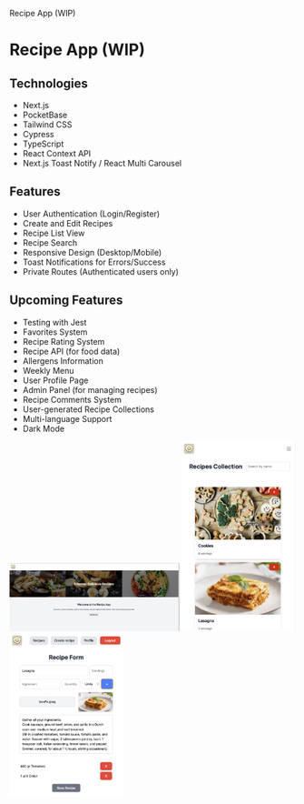 Recipe App (WIP)

# Recipe App (WIP)

## Technologies

- Next.js
- PocketBase
- Tailwind CSS
- Cypress
- TypeScript
- React Context API
- Next.js Toast Notify / React Multi Carousel

## Features

- User Authentication (Login/Register)
- Create and Edit Recipes
- Recipe List View
- Recipe Search
- Responsive Design (Desktop/Mobile)
- Toast Notifications for Errors/Success
- Private Routes (Authenticated users only)

## Upcoming Features

- Testing with Jest
- Favorites System
- Recipe Rating System
- Recipe API (for food data)
- Allergens Information
- Weekly Menu
- User Profile Page
- Admin Panel (for managing recipes)
- Recipe Comments System
- User-generated Recipe Collections
- Multi-language Support
- Dark Mode

<img src="./public/images/githubImages/githubImages-1.png" alt="Recipe App" width="300"/>  
<img src="./public/images/githubImages/githubImages-3.png" alt="Recipe App" width="200"/>
<img src="./public/images/githubImages/githubImages-2.png" alt="Recipe App" width="200"/>
